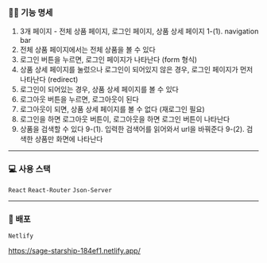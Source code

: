 ### ✍🏻 기능 명세

1. 3개 페이지 - 전체 상품 페이지, 로그인 페이지, 상품 상세 페이지
   1-(1). navigation bar
2. 전체 상품 페이지에서는 전체 상품을 볼 수 있다
3. 로그인 버튼을 누르면, 로그인 페이지가 나타난다 (form 형식)
4. 상품 상세 페이지를 눌렀으나 로그인이 되어있지 않은 경우, 로그인 페이지가 먼저 나타난다 (redirect)
5. 로그인이 되어있는 경우, 상품 상세 페이지를 볼 수 있다
6. 로그아웃 버튼을 누르면, 로그아웃이 된다
7. 로그아웃이 되면, 상품 상세 페이지를 볼 수 없다 (재로그인 필요)
8. 로그인을 하면 로그아웃 버튼이, 로그아웃을 하면 로그인 버튼이 나타난다
9. 상품을 검색할 수 있다
   9-(1). 입력한 검색어를 읽어와서 url을 바꿔준다
   9-(2). 검색한 상품만 화면에 나타난다

---

### 💻 사용 스택

`React` `React-Router` `Json-Server`

---

### 🎨 배포

`Netlify`

https://sage-starship-184ef1.netlify.app/
